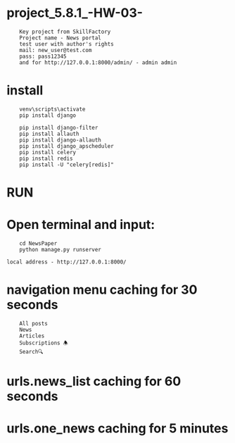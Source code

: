 # project_5.8.1_-HW-03-
        Key project from SkillFactory
        Project name - News portal
        test user with author's rights
        mail: new_user@test.com
        pass: pass12345
        and for http://127.0.0.1:8000/admin/ - admin admin

# install
        venv\scripts\activate
        pip install django

        pip install django-filter
        pip install allauth
        pip install django-allauth
        pip install django_apscheduler
        pip install celery
        pip install redis
        pip install -U "celery[redis]"
        
# RUN
# Open terminal and input:
        cd NewsPaper
        python manage.py runserver

    local address - http://127.0.0.1:8000/

# navigation menu caching for 30 seconds
        All posts
        News
        Articles
        Subscriptions 🕭
        Search🔍︎
# urls.news_list caching for 60 seconds

# urls.one_news caching for 5 minutes